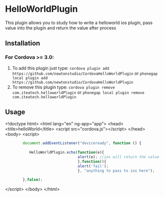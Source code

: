 HelloWorldPlugin
============

This plugin allows you to study how to write a helloworld ios plugin, pass value into the plugin and return the value after process

Installation
------------

### For Cordova >= 3.0:

1. To add this plugin just type: `cordova plugin add https://github.com/newtonstudio/CordovaHelloWorldPlugin` or `phonegap local plugin add https://github.com/newtonstudio/CordovaHelloWorldPlugin`
2. To remove this plugin type: `cordova plugin remove com.iteatech.helloworldPlugin` or `phonegap local plugin remove com.iteatech.helloworldPlugin`


Usage
-------

&lt;!doctype html&gt;
&lt;html lang="en" ng-app="app"&gt;
&lt;head&gt;
&lt;title&gt;helloWorld&lt;/title&gt;
&lt;script src="cordova.js"&gt;&lt;/script&gt;
&lt;/head&gt;
&lt;body&gt;
&lt;script&gt;
```javascript	
        document.addEventListener("deviceready", function () {
                                  
           HelloWorldPlugin.echo(function(e){
                                 alert(e); //ios will return the value you pass into
                                 },function(){
                                 alert('fail');
                                 }, "anything to pass to ios here");
                                  
        },false);
```		
&lt;/script&gt;
&lt;/body&gt;
&lt;/html&gt;

